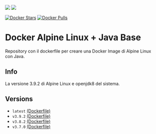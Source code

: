 [![](https://images.microbadger.com/badges/image/scolagreco/alpine-openjdk.svg)](https://microbadger.com/images/scolagreco/alpine-openjdk) 
[![](https://images.microbadger.com/badges/commit/scolagreco/alpine-openjdk.svg)](https://microbadger.com/images/scolagreco/alpine-openjdk)

[![Docker Stars](https://img.shields.io/docker/stars/scolagreco/alpine-openjdk.svg)](https://hub.docker.com/r/scolagreco/alpine-openjdk/)
[![Docker Pulls](https://img.shields.io/docker/pulls/scolagreco/alpine-openjdk.svg)](https://hub.docker.com/r/scolagreco/alpine-openjdk/)

# Docker Alpine Linux + Java Base

Repository con il dockerfile per creare una Docker Image di Alpine Linux con Java.

## Info

La versione 3.9.2 di Alpine Linux e openjdk8 del sistema.

## Versions

- `latest` [(Dockerfile)](https://github.com/scolagreco/alpine-openjdk/blob/master/Dockerfile)
- `v3.9.2` [(Dockerfile)](https://github.com/scolagreco/alpine-openjdk/blob/v3.9.2/Dockerfile)
- `v3.8.2` [(Dockerfile)](https://github.com/scolagreco/alpine-openjdk/blob/v3.8.2/Dockerfile)
- `v3.7.0` [(Dockerfile)](https://github.com/scolagreco/alpine-openjdk/blob/v3.7.0/Dockerfile)
